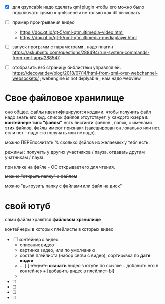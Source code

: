 
- [x] для qsyncable надо сделать qml plugin чтобы его можно было подключать прямо к qmlscene а не только как dll линковать
- [ ] пример проигрывания видео 
  -  https://doc.qt.io/qt-5/qml-qtmultimedia-video.html
  - https://doc.qt.io/qt-5/qml-qtmultimedia-mediaplayer.html
- [ ] запуск программ с параметрами , надо плагин https://askubuntu.com/questions/288494/run-system-commands-from-qml-app#288547
- [ ] отобразить веб страницу библиотеки управляя ей. https://decovar.dev/blog/2018/07/14/html-from-qml-over-webchannel-websockets/ ; 
webengine is not deplyable ; 	нам надо webview


Свое файловое хранилище
=======================

оно общее. файлы идентифицируются кодами. чтобы получить файл надо знать его код. список файлов отсутствует. 
у каждого юзера **в контейнере типа "файлы"** есть листинги файлов , папок, с именами этих файлов. 
файлы имеют признаки (закеширован он локально или нет. если нет - надо его получать или не надо). 

можно ПЕРЕпосчитать  % сколько файлов из желаемых у тебя есть. 

режимы : получать у других участников / пауза. отдавать другим учатникам / пауза. 

при клике на файле - ОС открывает его для чтения. 

~~можно "открыть папку" с файлом~~

можно "выгрузить папку с файлами или файл на диск"

свой ютуб 
==========

сами файлы хранятся **файловом хранилище**

контейнеры в которых плейлисты в которых видео 

- [ ] контейнер с видео
    - описание видео
    - картинка видео, или по умолчанию
    - состав плейлиста (набор связи с видео), сортировка по **дате видео**
    - ...
    [ ]  ~~открыть~~ **скачать** видео в ютубе по ссылке + добавить его в контейнер + \[добавить видео в плейлист-Ы\]
    - 
- [ ] 
- [ ] 
- [ ] 
- [ ] 
